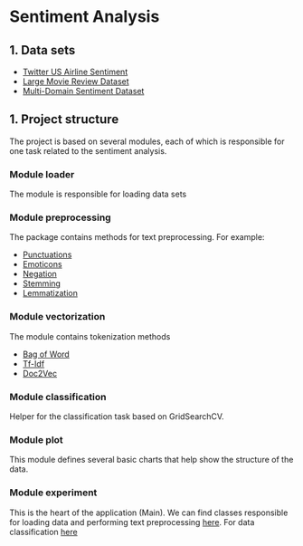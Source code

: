 # Sentiment Analysis

## 1. Data sets
- [Twitter US Airline Sentiment](https://www.kaggle.com/crowdflower/twitter-airline-sentiment)
- [Large Movie Review Dataset](https://www.kaggle.com/crowdflower/twitter-airline-sentiment)
- [Multi-Domain Sentiment Dataset](https://www.cs.jhu.edu/~mdredze/datasets/sentiment/)

## 1. Project structure
The project is based on several modules, each of which is responsible for one task related to the sentiment analysis.

### Module loader
The module is responsible for loading data sets

### Module preprocessing
The package contains methods for text preprocessing. For example:
- [Punctuations](https://github.com/mrForest13/sentiment-analysis/blob/master/preprocessing/cleaning/Punctuations.py)
- [Emoticons](https://github.com/mrForest13/sentiment-analysis/blob/master/preprocessing/cleaning/EmoticonsChange.py)
- [Negation](https://github.com/mrForest13/sentiment-analysis/blob/master/preprocessing/cleaning/NegationHandling.py)
- [Stemming](https://github.com/mrForest13/sentiment-analysis/blob/master/preprocessing/normalization/DataStemming.py)
- [Lemmatization](https://github.com/mrForest13/sentiment-analysis/blob/master/preprocessing/normalization/DataLemmatization.py)

### Module vectorization
The module contains tokenization methods
- [Bag of Word](https://github.com/mrForest13/sentiment-analysis/blob/master/vectorization/BagOfWordsModel.py)
- [Tf-Idf](https://github.com/mrForest13/sentiment-analysis/blob/master/vectorization/TdIdfModel.py)
- [Doc2Vec](https://github.com/mrForest13/sentiment-analysis/blob/master/vectorization/Doc2VecModel.py)

### Module classification
Helper for the classification task based on GridSearchCV.

### Module plot
This module defines several basic charts that help show the structure of the data.

### Module experiment
This is the heart of the application (Main). We can find classes responsible for loading data and performing text preprocessing [here](https://github.com/mrForest13/sentiment-analysis/blob/master/experiment/PreprocessingData.py). For data classification [here](https://github.com/mrForest13/sentiment-analysis/blob/master/experiment/ClassificationData.py)
